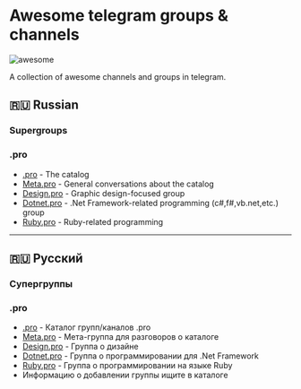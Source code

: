 # Awesome telegram groups & channels
![awesome](https://camo.githubusercontent.com/13c4e50d88df7178ae1882a203ed57b641674f94/68747470733a2f2f63646e2e7261776769742e636f6d2f73696e647265736f726875732f617765736f6d652f643733303566333864323966656437386661383536353265336136336531353464643865383832392f6d656469612f62616467652e737667)

A collection of awesome channels and groups in telegram.

## 🇷🇺 Russian

### Supergroups

### .pro
- [.pro](https://t.me/dotpro_net) - The catalog
- [Meta.pro](https://t.me/joinchat/AB05HFPLUdKntDOQl4cbMQ) - General conversations about the catalog
- [Design.pro](https://t.me/joinchat/AB05HBRGLDCGzf73LCoqMQ) - Graphic design-focused group
- [Dotnet.pro](https://t.me/joinchat/AB05HBb5nDxPFz16LYHb_g) - .Net Framework-related programming (c#,f#,vb.net,etc.) group
- [Ruby.pro](https://t.me/joinchat/AB05HBCPRRFkSSNrcHnuyA) - Ruby-related programming

---

## 🇷🇺 Русский

### Супергруппы

### .pro
- [.pro](https://t.me/dotpro_net) - Каталог групп/каналов .pro
- [Meta.pro](https://t.me/joinchat/AB05HFPLUdKntDOQl4cbMQ) - Мета-группа для разговоров о каталоге
- [Design.pro](https://t.me/joinchat/AB05HBRGLDCGzf73LCoqMQ) - Группа о дизайне
- [Dotnet.pro](https://t.me/joinchat/AB05HBb5nDxPFz16LYHb_g) - Группа о программировании для .Net Framework
- [Ruby.pro](https://t.me/joinchat/AB05HBCPRRFkSSNrcHnuyA) - Группа о программировании на языке Ruby
- Информацию о добавлении группы ищите в каталоге
